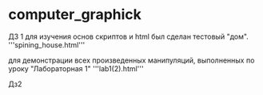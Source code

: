 # computer_graphick

ДЗ 1
для изучения основ скриптов и html был сделан тестовый "дом".
'''spining_house.html'''

для демонстрации всех произведенных манипуляций, выполненных по уроку "Лабораторная 1"
'''lab1(2).html'''
                       
Дз2
